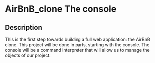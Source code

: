 # AirBnB_clone The console

## Description

This is the first step towards building a full web application: the AirBnB clone. This project will be done in parts, starting with the console. The console will be a command interpreter that will allow us to manage the objects of our project.
